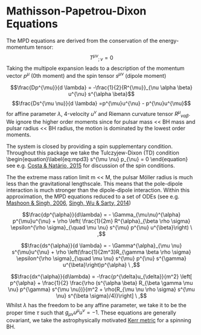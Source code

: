 # Mathisson-Papetrou-Dixon Equations

The MPD equations are derived from the conservation of the energy-momentum tensor:
$${T^{\mu \nu}}_{;\nu} = 0$$
Taking the multipole expansion leads to a description of the momentum vector $p^{\mu}$ (0th moment) and the spin tensor $s^{\mu \nu}$ (dipole moment)

$$\frac{Dp^{\mu}}{d \lambda} = -\frac{1}{2}{R^{\mu}}_{\nu \alpha \beta} u^{\nu} s^{\alpha \beta}$$
$$\frac{Ds^{\mu \nu}}{d \lambda} =p^{\mu}u^{\nu} - p^{\nu}u^{\mu}$$
for affine parameter $\lambda$, 4-velocity $u^{\nu}$ and Riemann curvature tensor ${R^{\mu}}_{\nu \alpha \beta}$. We ignore the higher order moments since for pulsar mass << BH mass and pulsar radius << BH radius, the motion is dominated by the lowest order moments. 

The system is closed by providing a spin supplementary condition. Throughout this package we take the Tulczyjew-Dixon (TD) condition
\begin{equation}\label{eq:mpd3}
s^{\mu \nu} p_{\nu} = 0
\end{equation}
see e.g. [Costa & Natário, 2015](https://arxiv.org/abs/1410.6443) for discussion of the spin conditions.

The the extreme mass ration limit m << M, the pulsar Möller radius is much less than the gravitational lengthscale. This means that the pole-dipole interaction is much stronger than the dipole-dipole interaction. Within this approximation, the MPD equations reduced to a set of ODEs (see e.g. [Mashoon & Singh, 2006](https://arxiv.org/abs/astro-ph/0608278), [Singh, Wu & Sarty, 2014](https://arxiv.org/abs/1403.7171))

$$\frac{dp^{\alpha}}{d\lambda} = - \Gamma_{\mu\nu}^{\alpha} p^{\mu}u^{\nu} + \rho \left( \frac{1}{2m} R^{\alpha}_{\beta \rho \sigma} \epsilon^{\rho \sigma}_{\quad \mu \nu} s^{\mu} p^{\nu} u^{\beta}\right) \ ,$$

$$\frac{ds^{\alpha}}{d \lambda} = - \Gamma^{\alpha}_{\mu \nu} s^{\mu}u^{\nu} + \rho \left(\frac{1}{2m^3}R_{\gamma \beta \rho \sigma} \epsilon^{\rho \sigma}_{\quad \mu \nu} s^{\mu} p^{\nu} s^{\gamma} u^{\beta}\right)p^{\alpha} \ ,$$

$$\frac{dx^{\alpha}}{d\lambda} = -\frac{p^{\delta}u_{\delta}}{m^2} \left[ p^{\alpha} + \frac{1}{2} \frac{\rho (s^{\alpha \beta} R_{\beta \gamma \mu \nu} p^{\gamma} s^{\mu \nu})}{m^2 + \rho(R_{\mu \nu \rho \sigma} s^{\mu \nu} s^{\beta \sigma}/4)}\right] \ ,$$
Whilst $\lambda$ has the freedom to be any affine parameter, we take it to be the proper time $\tau$ such that $g_{\mu \nu}u^{\mu} u^{\nu}=-1$. These equations are generally covariant, we take the astrophysically motivated [Kerr metric](https://en.wikipedia.org/wiki/Kerr_metric) for a spinning BH.
